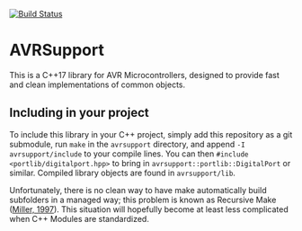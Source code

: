 [![Build Status](https://travis-ci.org/Inityx/avrsupport.png)](https://travis-ci.org/Inityx/avrsupport)

# AVRSupport
This is a C++17 library for AVR Microcontrollers, designed to provide fast and clean implementations of common objects.

## Including in your project

To include this library in your C++ project, simply add this repository as a git submodule, run `make` in the `avrsupport` directory, and append `-I avrsupport/include` to your compile lines.
You can then `#include <portlib/digitalport.hpp>` to bring in `avrsupport::portlib::DigitalPort` or similar.
Compiled library objects are found in `avrsupport/lib`.

Unfortunately, there is no clean way to have make automatically build subfolders in a managed way; this problem is known as Recursive Make ([Miller, 1997](http://www.lateralt.net/files/auug97.pdf)).
This situation will hopefully become at least less complicated when C++ Modules are standardized.
